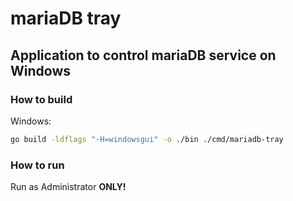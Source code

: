 #  mariaDB tray
## Application to control mariaDB service on Windows

### How to build

Windows:
```sh
go build -ldflags "-H=windowsgui" -o ./bin ./cmd/mariadb-tray
```

### How to run
Run as Administrator **ONLY!**

